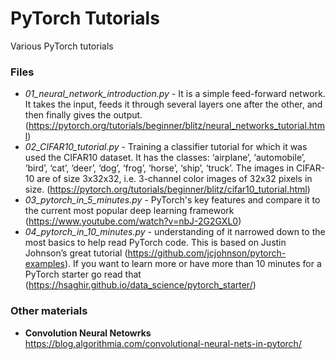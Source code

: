 # PyTorch Tutorials
Various PyTorch tutorials

### Files
- *01_neural_network_introduction.py* - It is a simple feed-forward network. It takes the input, feeds it through several layers one after the other, and then finally gives the output. (https://pytorch.org/tutorials/beginner/blitz/neural_networks_tutorial.html)
- *02_CIFAR10_tutorial.py* - Training a classifier tutorial for which it was used the CIFAR10 dataset. It has the classes: ‘airplane’, ‘automobile’, ‘bird’, ‘cat’, ‘deer’, ‘dog’, ‘frog’, ‘horse’, ‘ship’, ‘truck’. The images in CIFAR-10 are of size 3x32x32, i.e. 3-channel color images of 32x32 pixels in size. (https://pytorch.org/tutorials/beginner/blitz/cifar10_tutorial.html)
- *03_pytorch_in_5_minutes.py* - PyTorch's key features and compare it to the current most popular deep learning framework (https://www.youtube.com/watch?v=nbJ-2G2GXL0)
- *04_pytorch_in_10_minutes.py* - understanding of it narrowed down to the most basics to help read PyTorch code. This is based on Justin Johnson’s great tutorial (https://github.com/jcjohnson/pytorch-examples). If you want to learn more or have more than 10 minutes for a PyTorch starter go read that (https://hsaghir.github.io/data_science/pytorch_starter/)

### Other materials
- **Convolution Neural Netowrks** https://blog.algorithmia.com/convolutional-neural-nets-in-pytorch/

